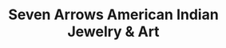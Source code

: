 ---
title: "Seven Arrows American Indian Jewelry & Art"
url: /woodstock/seven-arrows-american-indian-jewelry-und-art/
shop: Kunst
---